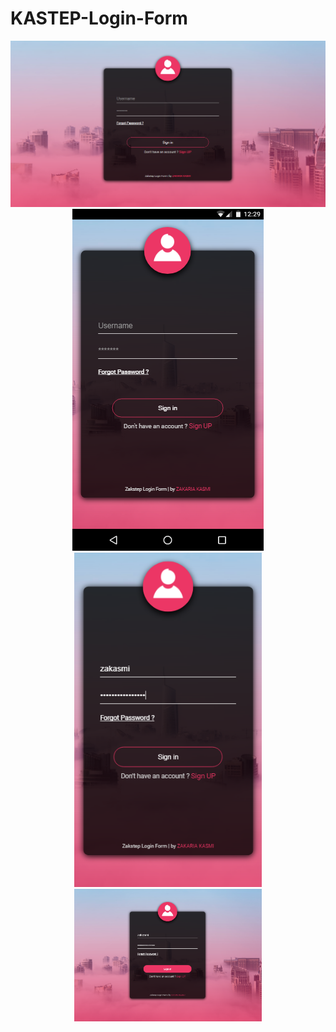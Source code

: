 # KASTEP-Login-Form


<div align="center">
<img src="screenshoots/bg1.png"  />
  <img src="screenshoots/bg2.png" />
  <img src="screenshoots/bg3.png"  width="300" />
  <img src="screenshoots/bg4.png"  width="300" />
  
</div>

